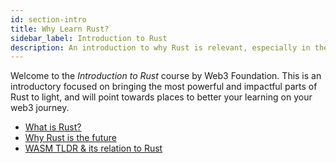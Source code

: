 ```yaml
---
id: section-intro
title: Why Learn Rust?
sidebar_label: Introduction to Rust
description: An introduction to why Rust is relevant, especially in the context of web3.
---
```


Welcome to the *Introduction to Rust* course by Web3 Foundation. This is an introductory focused on bringing the most powerful and impactful parts of Rust to light, and will point towards places to better your learning on your web3 journey.

- [What is Rust?](./what-is-rust.md)
- [Why Rust is the future](./why-rust.md)
- [WASM TLDR & its relation to Rust](./wasm-tldr.md)
